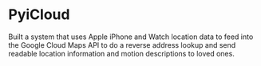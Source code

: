 # PyiCloud
Built a system that uses Apple iPhone and Watch location data to feed into the Google Cloud Maps API to do a reverse address lookup and send readable location information and motion descriptions to loved ones.
